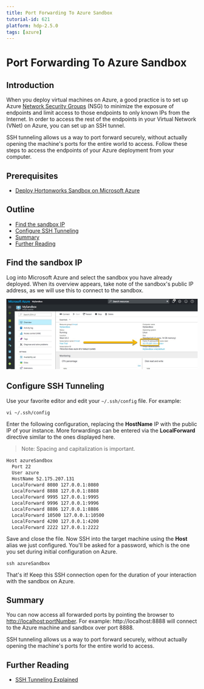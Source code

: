 ```yaml
---
title: Port Forwarding To Azure Sandbox
tutorial-id: 621
platform: hdp-2.5.0
tags: [azure]
---
```


# Port Forwarding To Azure Sandbox

## Introduction

When you deploy virtual machines on Azure, a good practice is to set up Azure [Network Security Groups](https://docs.microsoft.com/en-us/azure/virtual-network/virtual-networks-nsg) (NSG) to minimize the exposure of endpoints and limit access to those endpoints to only known IPs from the Internet.  In order to access the rest of the endpoints in your Virtual Network (VNet) on Azure, you can set up an SSH tunnel.

SSH tunneling allows us a way to port forward securely, without actually opening the machine's ports for the entire world to access.  Follow these steps to access the endpoints of your Azure deployment from your computer.

## Prerequisites

- [Deploy Hortonworks Sandbox on Microsoft Azure](http://hortonworks.com/hadoop-tutorial/deploying-hortonworks-sandbox-on-microsoft-azure)

## Outline

- [Find the sandbox IP](#find-the-sandbox-ip)
- [Configure SSH Tunneling](#configure-ssh-tunneling)
- [Summary](#summary)
- [Further Reading](#further-reading)

## Find the sandbox IP

Log into Microsoft Azure and select the sandbox you have already deployed.  When its overview appears, take note of the sandbox's public IP address, as we will use this to connect to the sandbox.

![Take note of the machine's IP address.](assets/10.jpg)

## Configure SSH Tunneling

Use your favorite editor and edit your `~/.ssh/config` file.  For example:
```
vi ~/.ssh/config
```

Enter the following configuration, replacing the **HostName** IP with the public IP of your instance.  More forwardings can be entered via the **LocalForward** directive similar to the ones displayed here.

> Note: Spacing and capitalization is important.

```
Host azureSandbox
  Port 22
  User azure
  HostName 52.175.207.131
  LocalForward 8080 127.0.0.1:8080
  LocalForward 8888 127.0.0.1:8888
  LocalForward 9995 127.0.0.1:9995
  LocalForward 9996 127.0.0.1:9996
  LocalForward 8886 127.0.0.1:8886
  LocalForward 10500 127.0.0.1:10500
  LocalForward 4200 127.0.0.1:4200
  LocalForward 2222 127.0.0.1:2222
```

Save and close the file.  Now SSH into the target machine using the **Host** alias we just configured.  You'll be asked for a password, which is the one you set during initial configuration on Azure.

```
ssh azureSandbox
```

That's it!  Keep this SSH connection open for the duration of your interaction with the sandbox on Azure.

## Summary

You can now access all forwarded ports by pointing the browser to [http://localhost:portNumber](http://localhost:portNumber).  For example: http://localhost:8888 will connect to the Azure machine and sandbox over port 8888.

SSH tunneling allows us a way to port forward securely, without actually opening the machine's ports for the entire world to access.

## Further Reading

- [SSH Tunneling Explained](https://chamibuddhika.wordpress.com/2012/03/21/ssh-tunnelling-explained)

